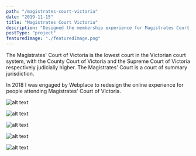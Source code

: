 ```yaml
---
path: "/magistrates-court-victoria"
date: "2019-11-15"
title: "Magistrates Court Victoria"
description: "Designed the membership experience for Magistrates Court Victoria"
postType: "project"
featuredImage: "./featuredImage.png"
---
```


The Magistrates' Court of Victoria is the lowest court in the Victorian court system, with the County Court of Victoria and the Supreme Court of Victoria respectively judicially higher. The Magistrates' Court is a court of summary jurisdiction.

In 2018 I was engaged by Webplace to redesign the online experience for people attending Magistrates' Court of Victoria.

![alt text](/mcv-personas.png "MCV personas")

![alt text](/mcv-01.png "MCV")

![alt text](/mcv-02.png "MCV")

![alt text](/mcv-03.png "MCV")

![alt text](/mcv-04.png "MCV")

